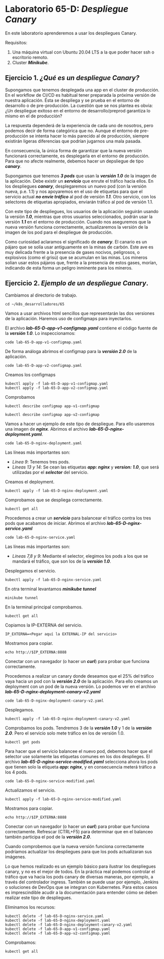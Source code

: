 # Laboratorio 65-D: ***Despliegue Canary***
 
En este laboratorio aprenderemos a usar los despliegues Canary.

Requisitos:

1. Una máquina virtual con Ubuntu 20.04 LTS a la que poder hacer ssh o escritorio remoto.
2. Cluster ***Minikube***.

## Ejercicio 1. ***¿Qué es un despliegue Canary?***

Supongamos que tenemos desplegada una app en el cluster de producción. En el workflow de CI/CD es habitual tener preparada la próxima versión de nuestra aplicación. Ésta se despliega y se prueba en el entorno de desarrollo o de pre-producción. La cuestión que se nos plantea es obvia: ¿Un despliegue exitoso en el entorno de desarrollo/preprod garantiza lo mismo en el de producción?

La respuesta dependerá de la experiencia de cada uno de nosotros, pero podemos decir de forma categórica que no. Aunque el entorno de pre-producción se intenta hacer lo más parecido al de producción, siempre existirán ligeras diferencias que podrían jugarnos una mala pasada.

En consecuencia, la única forma de garantizar que la nueva versión funcionará correctamente, es desplegarla en el entorno de producción. Para que no afecte realmente, debemos hacer un depsliegue de tipo ***canary***.

Supongamos que tenemos ***3 pods*** que usan la ***versión 1.0*** de la imagen de la aplicación. Debe existir un ***servicio*** que enrute el tráfico hacia ellos. En los despliegues ***canary***, desplegaremos un nuevo pod (con la versión nueva, p.e. 1.1) y nos apoyaremos en el uso de etiquetas para que el servicio actual ***no envíe tráfico*** al pod de versión ***1.1***. Otro servicio, con los selectores de etiquetas apropiados, enviarán tráfico al pod de versión 1.1.

Con este tipo de despliegues, los usuarios de la aplicación seguirán usando la versión ***1.0***, mientras que otros usuarios seleccionados, podrán usar la versión ***1.1*** en el entorno de producción. Cuando nos aseguremos que la nueva versión funciona correctamente, actualizaremos la versión de la imagen de los pod para el despliegue de producción.

Como curiosidad aclaramos el significado de ***canary***. El canario es un pájaro que se solía usar antiguamente en la minas de carbón. Este ave es muy delicada frente a la presencia de gases nocivos,  peligrosos, o explosivos (como el grisú) que se acumulan en las minas. Los mineros solian usar estos pájaros que, frente a la presencia de estos gases, morían, indicando de esta forma un peligro inminente para los mineros.

## Ejercicio 2. ***Ejemplo de un despliegue Canary***.

Cambiamos al directorio de trabajo.
```
cd ~/k8s_desarrolladores/65
```

Vamos a usar archivos html sencillos que representarán las dos versiones de la aplicación. Haremos uso de configmaps para inyectarlos.

El archivo ***lab-65-D-app-v1-configmap.yaml*** contiene el código fuente de la ***versión 1.0***. Lo inspeccionamos:
```
code lab-65-D-app-v1-configmap.yaml
```

De forma análoga abrimos el configmap para la ***versión 2.0*** de la aplicación.
```
code lab-65-D-app-v2-configmap.yaml
```

Creamos los configmaps
```
kubectl apply -f lab-65-D-app-v1-configmap.yaml
kubectl apply -f lab-65-D-app-v2-configmap.yaml
```

Comprobamos
```
kubectl describe configmap app-v1-configmap
```
```
kubectl describe configmap app-v2-configmap
```

Vamos a hacer un ejemplo de este tipo de despliegue. Para ello usaremos una imagen de ***nginx***. Abrimos el archivo ***lab-65-D-nginx-deployment.yaml***.
```
code lab-65-D-nginx-deployment.yaml
```

Las líneas más importantes son:
* *Línea 9*: Tenemos tres pods.
* *Líneas 13 y 14*: Se cean las etiquetas ***app: nginx*** y ***version: 1.0***, que será utilizadas por el ***selector*** del servicio.

Creamos el deployment.
```
kubectl apply -f lab-65-D-nginx-deployment.yaml
```

Comprobamos que se despliega correctamente.
```
kubectl get all
```

Procedemos a crear un ***servicio*** para balancear el tráfico contra los tres pods que acabamos de iniciar. Abrimos el archivo ***lab-65-D-nginx-service.yaml***
```
code lab-65-D-nginx-service.yaml
```

Las líneas más importantes son:

* *Líneas 7,8 y 9*: Mediante el selector, elegimos los pods a los que se mandará el tráfico, que son los de la ***versión 1.0***.

Desplegamos el servicio.
```
kubectl apply -f lab-65-D-nginx-service.yaml
```

En otra terminal levantamos ***minikube tunnel***
```
minikube tunnel
```

En la terminal principal comprobamos.
```
kubectl get all
```

Copiamos la IP-EXTERNA del servicio.
```
IP_EXTERNA=<Pegar aquí la EXTERNAL-IP del servicio>
```

Mostramos para copiar.
```
echo http://$IP_EXTERNA:8888
```

Conectar con un navegador (o hacer un ***curl***) para probar que funciona correctamente.

Procedemos a realizar un canary donde deseamos que el 25% del tráfico vaya hacia un pod con la ***versión 2.0*** de la aplicación. Para ello creamos un deployment con un pod de la nueva versión. Lo podemos ver en el archivo ***lab-65-D-nginx-deployment-canary-v2.yaml***
```
code lab-65-D-nginx-deployment-canary-v2.yaml
```

Desplegamos.
```
kubectl apply -f lab-65-D-nginx-deployment-canary-v2.yaml
```

Comprobamos los pods. Tendremos 3 de la ***versión 1.0*** y 1 de la ***versión 2.0***. Pero el servicio solo mete tráfico en los de versión 1.0.
```
kubectl get pods
```

Para hacer que el servicio balancee el nuevo pod, debemos hacer que el selector use solamente las etiquetas comunes en los dos desplieges. El archivo ***lab-65-D-nginx-service-modified.yaml*** selecciona ahora los pods que tienen solo la etiqueta ***app: nginx***, y en consecuencia meterá tráfico a los 4 pods.
```
code lab-65-D-nginx-service-modified.yaml
```

Actualizamos el servicio.
```
kubectl apply -f lab-65-D-nginx-service-modified.yaml
```

Mostramos para copiar.
```
echo http://$IP_EXTERNA:8888
```

Conectar con un navegador (o hacer un ***curl***) para probar que funciona correctamente. Refrescar (CTRL+F5) para determinar que en el balanceo también participa el pod de la ***versión 2.0***.

Cuando comprobemos que la nueva versión funciona correctamente podríamos actualizar los despliegues para que los pods actualizaran sus imágenes.

Lo que hemos realizado es un ejemplo básico para ilustrar los despliegues canary, y no es el mejor de todos. En la práctica real podemos controlar el tráfico que va hacia los pods canary de diversas maneras, por ejemplo, a través del controlador ingress. También se puede usar por ejemplo, Jenkins o soluciones de DevOps que se integran con Kubernetes. Para estos casos es imprescindible acudir a la documentación para entender cómo se deben realizar este tipo de despliegues.

Eliminamos los recursos:
```
kubectl delete -f lab-65-D-nginx-service.yaml
kubectl delete -f lab-65-D-nginx-deployment.yaml
kubectl delete -f lab-65-D-nginx-deployment-canary-v2.yaml
kubectl delete -f lab-65-D-app-v1-configmap.yaml
kubectl delete -f lab-65-D-app-v2-configmap.yaml
```

Comprobamos:
```
kubectl get all
```




